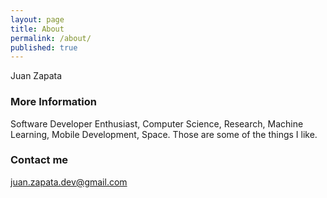 ```yaml
---
layout: page
title: About
permalink: /about/
published: true
---
```


Juan Zapata

### More Information

Software Developer Enthusiast, Computer Science, Research, Machine Learning, Mobile Development, Space. Those are some of the things I like.

### Contact me

[juan.zapata.dev@gmail.com](mailto:juan.zapata.dev@gmail.com)
